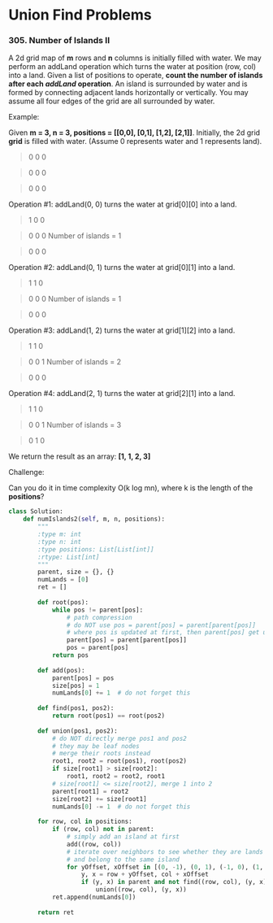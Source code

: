 # Union Find Problems

### 305. Number of Islands II

A 2d grid map of **m** rows and **n** columns is initially filled with water. We may perform an addLand operation which turns the water at position (row, col) into a land. Given a list of positions to operate, **count the number of islands after each *addLand* operation**. An island is surrounded by water and is formed by connecting adjacent lands horizontally or vertically. You may assume all four edges of the grid are all surrounded by water.

Example:

Given **m = 3, n = 3, positions = [[0,0], [0,1], [1,2], [2,1]]**.
Initially, the 2d grid **grid** is filled with water. (Assume 0 represents water and 1 represents land).

> 0 0 0

> 0 0 0

> 0 0 0

Operation #1: addLand(0, 0) turns the water at grid[0][0] into a land.

> 1 0 0

> 0 0 0   Number of islands = 1

> 0 0 0

Operation #2: addLand(0, 1) turns the water at grid[0][1] into a land.

> 1 1 0

> 0 0 0   Number of islands = 1

> 0 0 0

Operation #3: addLand(1, 2) turns the water at grid[1][2] into a land.

> 1 1 0

> 0 0 1   Number of islands = 2

> 0 0 0

Operation #4: addLand(2, 1) turns the water at grid[2][1] into a land.

> 1 1 0

> 0 0 1   Number of islands = 3

> 0 1 0

We return the result as an array: **[1, 1, 2, 3]**

Challenge:

Can you do it in time complexity O(k log mn), where k is the length of the **positions**?

```python
class Solution:
    def numIslands2(self, m, n, positions):
        """
        :type m: int
        :type n: int
        :type positions: List[List[int]]
        :rtype: List[int]
        """
        parent, size = {}, {}
        numLands = [0]
        ret = []
        
        def root(pos):
            while pos != parent[pos]:
                # path compression
                # do NOT use pos = parent[pos] = parent[parent[pos]]
                # where pos is updated at first, then parent[pos] get updated
                parent[pos] = parent[parent[pos]]
                pos = parent[pos]
            return pos
        
        def add(pos):
            parent[pos] = pos
            size[pos] = 1
            numLands[0] += 1  # do not forget this
        
        def find(pos1, pos2):
            return root(pos1) == root(pos2)
        
        def union(pos1, pos2):
            # do NOT directly merge pos1 and pos2
            # they may be leaf nodes
            # merge their roots instead
            root1, root2 = root(pos1), root(pos2)
            if size[root1] > size[root2]:
                root1, root2 = root2, root1
            # size[root1] <= size[root2], merge 1 into 2
            parent[root1] = root2
            size[root2] += size[root1]
            numLands[0] -= 1  # do not forget this
        
        for row, col in positions:
            if (row, col) not in parent:
                # simply add an island at first
                add((row, col))
                # iterate over neighbors to see whether they are lands
                # and belong to the same island
                for yOffset, xOffset in [(0, -1), (0, 1), (-1, 0), (1, 0)]:
                    y, x = row + yOffset, col + xOffset
                    if (y, x) in parent and not find((row, col), (y, x)):
                        union((row, col), (y, x))
            ret.append(numLands[0])
            
        return ret
```